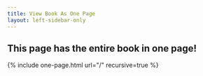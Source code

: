 ```yaml
---
title: View Book As One Page
layout: left-sidebar-only
---
```

## This page has the entire book in one page!
{% include one-page.html url="/" recursive=true %}
